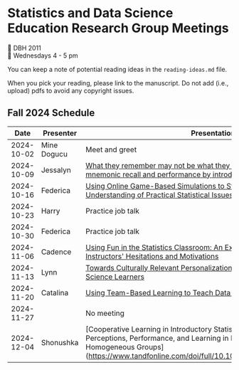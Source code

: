 # Statistics and Data Science Education Research Group Meetings

:pushpin: DBH 2011   
:calendar: Wednesdays 4 - 5 pm

You can keep a note of potential reading ideas in the `reading-ideas.md` file. 

When you pick your reading, please link to the manuscript. Do not add (i.e., upload) pdfs to avoid any copyright issues. 

## Fall 2024 Schedule

| Date | Presenter | Presentation |
|------|-----------|---------|
|2024-10-02| Mine Dogucu | Meet and greet| 
|2024-10-09| Jessalyn | [What they remember may not be what they understand: A study of mnemonic recall and performance by introductory statistics students](https://www.tandfonline.com/doi/full/10.1080/26939169.2024.2334905) |
|2024-10-16| Federica | [Using Online Game-Based Simulations to Strengthen Students’ Understanding of Practical Statistical Issues in Real-World Data Analysis](https://www.tandfonline.com/doi/full/10.1080/00031305.2015.1075421?casa_token=7mvhs7P--GcAAAAA%3AcOx6fM8srz4nxDwmLAuOVCrKPxx36MrkqHO4E98fYps0Sun_le0NymklPTd3H-7SG4BpQ9-FLFb0eg) |
|2024-10-23| Harry  | Practice job talk |
|2024-10-30| Federica | Practice job talk |
|2024-11-06| Cadence | [Using Fun in the Statistics Classroom: An Exploratory Study of College Instructors' Hesitations and Motivations](https://www.tandfonline.com/doi/abs/10.1080/10691898.2013.11889659) |
|2024-11-13| Lynn | [Towards Culturally Relevant Personalization at Scale: Experiments with Data Science Learners](https://link.springer.com/article/10.1007/s40593-021-00262-2)|
|2024-11-20| Catalina | [Using Team-Based Learning to Teach Data Science](https://doi.org/10.1080/26939169.2021.1971587) |
|2024-11-27||No meeting|
|2024-12-04|Shonushka|[Cooperative Learning in Introductory Statistics: Assessing Students’ Perceptions, Performance, and Learning in Heterogeneous and Homogeneous Groups] (https://www.tandfonline.com/doi/full/10.1080/26939169.2024.2302175)|
